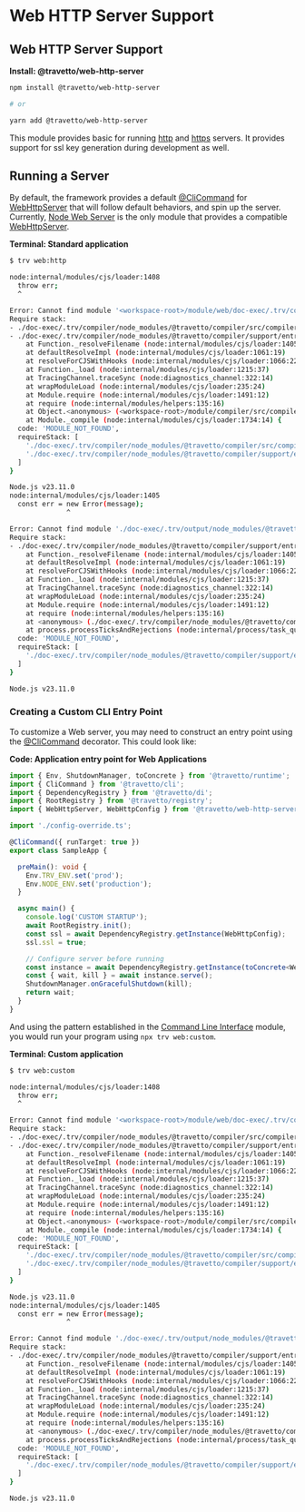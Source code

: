 <!-- This file was generated by @travetto/doc and should not be modified directly -->
<!-- Please modify https://github.com/travetto/travetto/tree/main/module/web-http-server/DOC.tsx and execute "npx trv doc" to rebuild -->
# Web HTTP Server Support

## Web HTTP Server Support

**Install: @travetto/web-http-server**
```bash
npm install @travetto/web-http-server

# or

yarn add @travetto/web-http-server
```

This module provides basic for running [http](https://nodejs.org/api/http.html) and [https](https://nodejs.org/api/https.html) servers.  It provides support for ssl key generation during development as well.

## Running a Server
By default, the framework provides a default [@CliCommand](https://github.com/travetto/travetto/tree/main/module/cli/src/decorators.ts#L84) for [WebHttpServer](https://github.com/travetto/travetto/tree/main/module/web-http-server/src/types.ts#L10) that will follow default behaviors, and spin up the server. Currently, [Node Web Server](https://github.com/travetto/travetto/tree/main/module/web-node#readme "Node provider for the travetto web module.") is the only module that provides a compatible [WebHttpServer](https://github.com/travetto/travetto/tree/main/module/web-http-server/src/types.ts#L10).

**Terminal: Standard application**
```bash
$ trv web:http

node:internal/modules/cjs/loader:1408
  throw err;
  ^

Error: Cannot find module '<workspace-root>/module/web/doc-exec/.trv/compiler/node_modules/@travetto/manifest/__index__.js'
Require stack:
- ./doc-exec/.trv/compiler/node_modules/@travetto/compiler/src/compiler.js
- ./doc-exec/.trv/compiler/node_modules/@travetto/compiler/support/entry.compiler.js
    at Function._resolveFilename (node:internal/modules/cjs/loader:1405:15)
    at defaultResolveImpl (node:internal/modules/cjs/loader:1061:19)
    at resolveForCJSWithHooks (node:internal/modules/cjs/loader:1066:22)
    at Function._load (node:internal/modules/cjs/loader:1215:37)
    at TracingChannel.traceSync (node:diagnostics_channel:322:14)
    at wrapModuleLoad (node:internal/modules/cjs/loader:235:24)
    at Module.require (node:internal/modules/cjs/loader:1491:12)
    at require (node:internal/modules/helpers:135:16)
    at Object.<anonymous> (<workspace-root>/module/compiler/src/compiler.ts:4:1)
    at Module._compile (node:internal/modules/cjs/loader:1734:14) {
  code: 'MODULE_NOT_FOUND',
  requireStack: [
    './doc-exec/.trv/compiler/node_modules/@travetto/compiler/src/compiler.js',
    './doc-exec/.trv/compiler/node_modules/@travetto/compiler/support/entry.compiler.js'
  ]
}

Node.js v23.11.0
node:internal/modules/cjs/loader:1405
  const err = new Error(message);
              ^

Error: Cannot find module './doc-exec/.trv/output/node_modules/@travetto/cli/support/entry.trv.js'
Require stack:
- ./doc-exec/.trv/compiler/node_modules/@travetto/compiler/support/entry.main.js
    at Function._resolveFilename (node:internal/modules/cjs/loader:1405:15)
    at defaultResolveImpl (node:internal/modules/cjs/loader:1061:19)
    at resolveForCJSWithHooks (node:internal/modules/cjs/loader:1066:22)
    at Function._load (node:internal/modules/cjs/loader:1215:37)
    at TracingChannel.traceSync (node:diagnostics_channel:322:14)
    at wrapModuleLoad (node:internal/modules/cjs/loader:235:24)
    at Module.require (node:internal/modules/cjs/loader:1491:12)
    at require (node:internal/modules/helpers:135:16)
    at <anonymous> (./doc-exec/.trv/compiler/node_modules/@travetto/compiler/support/module.ts:107:98)
    at process.processTicksAndRejections (node:internal/process/task_queues:105:5) {
  code: 'MODULE_NOT_FOUND',
  requireStack: [
    './doc-exec/.trv/compiler/node_modules/@travetto/compiler/support/entry.main.js'
  ]
}

Node.js v23.11.0
```

### Creating a Custom CLI Entry Point
To customize a Web server, you may need to construct an entry point using the [@CliCommand](https://github.com/travetto/travetto/tree/main/module/cli/src/decorators.ts#L84) decorator. This could look like:

**Code: Application entry point for Web Applications**
```typescript
import { Env, ShutdownManager, toConcrete } from '@travetto/runtime';
import { CliCommand } from '@travetto/cli';
import { DependencyRegistry } from '@travetto/di';
import { RootRegistry } from '@travetto/registry';
import { WebHttpServer, WebHttpConfig } from '@travetto/web-http-server';

import './config-override.ts';

@CliCommand({ runTarget: true })
export class SampleApp {

  preMain(): void {
    Env.TRV_ENV.set('prod');
    Env.NODE_ENV.set('production');
  }

  async main() {
    console.log('CUSTOM STARTUP');
    await RootRegistry.init();
    const ssl = await DependencyRegistry.getInstance(WebHttpConfig);
    ssl.ssl = true;

    // Configure server before running
    const instance = await DependencyRegistry.getInstance(toConcrete<WebHttpServer>());
    const { wait, kill } = await instance.serve();
    ShutdownManager.onGracefulShutdown(kill);
    return wait;
  }
}
```

And using the pattern established in the [Command Line Interface](https://github.com/travetto/travetto/tree/main/module/cli#readme "CLI infrastructure for Travetto framework") module, you would run your program using `npx trv web:custom`.

**Terminal: Custom application**
```bash
$ trv web:custom

node:internal/modules/cjs/loader:1408
  throw err;
  ^

Error: Cannot find module '<workspace-root>/module/web/doc-exec/.trv/compiler/node_modules/@travetto/manifest/__index__.js'
Require stack:
- ./doc-exec/.trv/compiler/node_modules/@travetto/compiler/src/compiler.js
- ./doc-exec/.trv/compiler/node_modules/@travetto/compiler/support/entry.compiler.js
    at Function._resolveFilename (node:internal/modules/cjs/loader:1405:15)
    at defaultResolveImpl (node:internal/modules/cjs/loader:1061:19)
    at resolveForCJSWithHooks (node:internal/modules/cjs/loader:1066:22)
    at Function._load (node:internal/modules/cjs/loader:1215:37)
    at TracingChannel.traceSync (node:diagnostics_channel:322:14)
    at wrapModuleLoad (node:internal/modules/cjs/loader:235:24)
    at Module.require (node:internal/modules/cjs/loader:1491:12)
    at require (node:internal/modules/helpers:135:16)
    at Object.<anonymous> (<workspace-root>/module/compiler/src/compiler.ts:4:1)
    at Module._compile (node:internal/modules/cjs/loader:1734:14) {
  code: 'MODULE_NOT_FOUND',
  requireStack: [
    './doc-exec/.trv/compiler/node_modules/@travetto/compiler/src/compiler.js',
    './doc-exec/.trv/compiler/node_modules/@travetto/compiler/support/entry.compiler.js'
  ]
}

Node.js v23.11.0
node:internal/modules/cjs/loader:1405
  const err = new Error(message);
              ^

Error: Cannot find module './doc-exec/.trv/output/node_modules/@travetto/cli/support/entry.trv.js'
Require stack:
- ./doc-exec/.trv/compiler/node_modules/@travetto/compiler/support/entry.main.js
    at Function._resolveFilename (node:internal/modules/cjs/loader:1405:15)
    at defaultResolveImpl (node:internal/modules/cjs/loader:1061:19)
    at resolveForCJSWithHooks (node:internal/modules/cjs/loader:1066:22)
    at Function._load (node:internal/modules/cjs/loader:1215:37)
    at TracingChannel.traceSync (node:diagnostics_channel:322:14)
    at wrapModuleLoad (node:internal/modules/cjs/loader:235:24)
    at Module.require (node:internal/modules/cjs/loader:1491:12)
    at require (node:internal/modules/helpers:135:16)
    at <anonymous> (./doc-exec/.trv/compiler/node_modules/@travetto/compiler/support/module.ts:107:98)
    at process.processTicksAndRejections (node:internal/process/task_queues:105:5) {
  code: 'MODULE_NOT_FOUND',
  requireStack: [
    './doc-exec/.trv/compiler/node_modules/@travetto/compiler/support/entry.main.js'
  ]
}

Node.js v23.11.0
```
